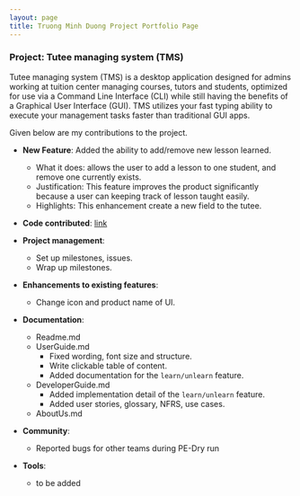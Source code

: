 ```yaml
---
layout: page
title: Truong Minh Duong Project Portfolio Page
---
```


### Project: Tutee managing system (TMS)

Tutee managing system (TMS) is a desktop application designed for admins working at tuition center managing courses, tutors and students, optimized for use via a Command Line Interface (CLI) while still having the benefits of a Graphical User Interface (GUI). TMS utilizes your fast typing ability to execute your management tasks faster than traditional GUI apps.

Given below are my contributions to the project.

* **New Feature**: Added the ability to add/remove new lesson learned.
  * What it does: allows the user to add a lesson to one student, and remove one currently exists.
  * Justification: This feature improves the product significantly because a user can keeping track of lesson taught easily.
  * Highlights: This enhancement create a new field to the tutee.
  <!--* Credits: *{mention here if you reused any code/ideas from elsewhere or if a third-party library is heavily used in the feature so that a reader can make a more accurate judgement of how much effort went into the feature}* -->


* **Code contributed**: [link](https://nus-cs2103-ay2223s2.github.io/tp-dashboard/?search=zhongli5712&breakdown=true&sort=groupTitle%20dsc&sortWithin=title&since=2023-02-17&timeframe=commit&mergegroup=&groupSelect=groupByRepos&checkedFileTypes=docs~functional-code~test-code~other)
* **Project management**:
  * Set up milestones, issues.
  * Wrap up milestones.

* **Enhancements to existing features**:
  * Change icon and product name of UI.

* **Documentation**:
  * Readme.md
  * UserGuide.md
    * Fixed wording, font size and structure.
    * Write clickable table of content.
    * Added documentation for the `learn/unlearn` feature.
  * DeveloperGuide.md
    * Added implementation detail of the `learn/unlearn` feature.
    * Added user stories, glossary, NFRS, use cases.
  * AboutUs.md

* **Community**:
  * Reported bugs for other teams during PE-Dry run

* **Tools**:
  * to be added
